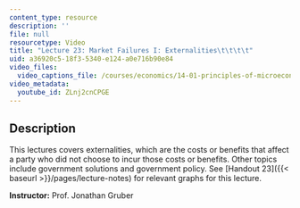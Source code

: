 ```yaml
---
content_type: resource
description: ''
file: null
resourcetype: Video
title: "Lecture 23: Market Failures I: Externalities\t\t\t\t"
uid: a36920c5-18f3-5340-e124-a0e716b90e84
video_files:
  video_captions_file: /courses/economics/14-01-principles-of-microeconomics-fall-2018/lecture-videos/lec-23-market-failures-i/ZLnj2cnCPGE.vtt
video_metadata:
  youtube_id: ZLnj2cnCPGE
---
```


Description
-----------

This lectures covers externalities, which are the costs or benefits that affect a party who did not choose to incur those costs or benefits. Other topics include government solutions and government policy. See [Handout 23]({{< baseurl >}}/pages/lecture-notes) for relevant graphs for this lecture. 

**Instructor:** Prof. Jonathan Gruber